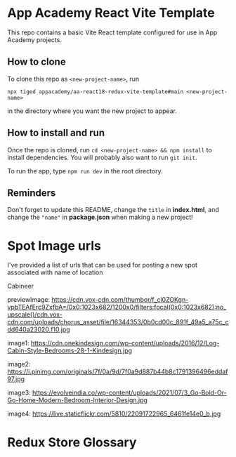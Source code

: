 # App Academy React Vite Template

This repo contains a basic Vite React template configured for use in App Academy
projects.

## How to clone

To clone this repo as `<new-project-name>`, run

```shell
npx tiged appacademy/aa-react18-redux-vite-template#main <new-project-name>
```

in the directory where you want the new project to appear.

## How to install and run

Once the repo is cloned, run `cd <new-project-name> && npm install` to install
dependencies. You will probably also want to run `git init`.

To run the app, type `npm run dev` in the root directory.

## Reminders

Don't forget to update this README, change the `title` in __index.html__, and
change the `"name"` in __package.json__ when making a new project!

# Spot Image urls

I've provided a list of urls that can be used for posting a new spot associated with name of location

Cabineer

previewImage: https://cdn.vox-cdn.com/thumbor/f_cl0ZOKgn-vpbTEAfErc9ZxfbA=/0x0:1023x682/1200x0/filters:focal(0x0:1023x682):no_upscale()/cdn.vox-cdn.com/uploads/chorus_asset/file/16344353/0b0cd00c_891f_49a5_a75c_cdd640a23020.f10.jpg

image1: https://cdn.onekindesign.com/wp-content/uploads/2016/12/Log-Cabin-Style-Bedrooms-28-1-Kindesign.jpg

image2: https://i.pinimg.com/originals/7f/0a/9d/7f0a9d887b44b8c1791396496eddaf97.jpg

image3: https://evolveindia.co/wp-content/uploads/2021/07/3_Go-Bold-Or-Go-Home-Modern-Bedroom-Interior-Design.jpg

image4: https://live.staticflickr.com/5810/22091722965_6461fe14e0_b.jpg

# Redux Store Glossary


